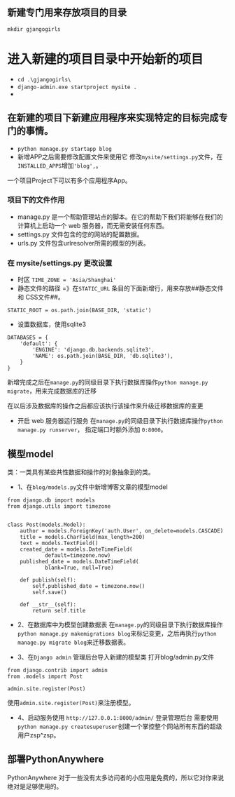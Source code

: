 
## 新建专门用来存放项目的目录

`mkdir gjangogirls`

# 进入新建的项目目录中开始新的项目

* `cd .\gjangogirls\`
* `django-admin.exe startproject mysite .`
* 

## 在新建的项目下新建应用程序来实现特定的目标完成专门的事情。
* `python manage.py startapp blog`
* 新增APP之后需要修改配置文件来使用它
修改`mysite/settings.py`文件，在` INSTALLED_APPS `增加`'blog',`。

一个项目Project下可以有多个应用程序App。


### 项目下的文件作用
* manage.py 是一个帮助管理站点的脚本。在它的帮助下我们将能够在我们的计算机上启动一个 web 服务器，而无需安装任何东西。
* settings.py 文件包含的您的网站的配置数据。
* urls.py 文件包含urlresolver所需的模型的列表。

### 在 mysite/settings.py 更改设置
* 时区 `TIME_ZONE = 'Asia/Shanghai'`
* 静态文件的路径 =》在`STATIC_URL` 条目的下面新增行，用来存放##静态文件和 CSS文件##。
```
STATIC_ROOT = os.path.join(BASE_DIR, 'static')
```

* 设置数据库，使用sqlite3
```
DATABASES = {
    'default': {
        'ENGINE': 'django.db.backends.sqlite3',
        'NAME': os.path.join(BASE_DIR, 'db.sqlite3'),
    }
}
```
新增完成之后在`manage.py`的同级目录下执行数据库操作`python manage.py migrate`，用来完成数据库的迁移

在以后涉及数据库的操作之后都应该执行该操作来升级迁移数据库的变更

* 开启 web 服务器运行服务
在`manage.py`的同级目录下执行数据库操作`python manage.py runserver`， 指定端口时额外添加 `0:8000`。


## 模型model
类：一类具有某些共性数据和操作的对象抽象到的类。

* 1、在`blog/models.py`文件中新增博客文章的模型model

```
from django.db import models
from django.utils import timezone


class Post(models.Model):
    author = models.ForeignKey('auth.User', on_delete=models.CASCADE)
    title = models.CharField(max_length=200)
    text = models.TextField()
    created_date = models.DateTimeField(
            default=timezone.now)
    published_date = models.DateTimeField(
            blank=True, null=True)

    def publish(self):
        self.published_date = timezone.now()
        self.save()

    def __str__(self):
        return self.title
```
* 2、在数据库中为模型创建数据表
在`manage.py`的同级目录下执行数据库操作`python manage.py makemigrations blog`来标记变更，之后再执行`python manage.py migrate blog`来迁移数据表。

* 3、在`Django admin` 管理后台导入新建的模型类
打开blog/admin.py文件
```
from django.contrib import admin
from .models import Post

admin.site.register(Post)
```
使用`admin.site.register(Post)`来注册模型。

* 4、启动服务使用 `http://127.0.0.1:8000/admin/` 登录管理后台
需要使用`python manage.py createsuperuser`创建一个掌控整个网站所有东西的超级用户zsp^zsp。


## 部署PythonAnywhere 

PythonAnywhere 对于一些没有太多访问者的小应用是免费的，所以它对你来说绝对是足够使用的。
